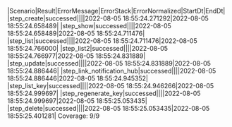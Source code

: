 |Scenario|Result|ErrorMessage|ErrorStack|ErrorNormalized|StartDt|EndDt|
|step_create|successed||||2022-08-05 18:55:24.271292|2022-08-05 18:55:24.658489|
|step_show|successed||||2022-08-05 18:55:24.658489|2022-08-05 18:55:24.711476|
|step_list|successed||||2022-08-05 18:55:24.711476|2022-08-05 18:55:24.766000|
|step_list2|successed||||2022-08-05 18:55:24.766977|2022-08-05 18:55:24.831889|
|step_update|successed||||2022-08-05 18:55:24.831889|2022-08-05 18:55:24.886446|
|step_link_notification_hub|successed||||2022-08-05 18:55:24.886446|2022-08-05 18:55:24.945352|
|step_list_key|successed||||2022-08-05 18:55:24.946266|2022-08-05 18:55:24.999697|
|step_regenerate_key|successed||||2022-08-05 18:55:24.999697|2022-08-05 18:55:25.053435|
|step_delete|successed||||2022-08-05 18:55:25.053435|2022-08-05 18:55:25.401281|
Coverage: 9/9
